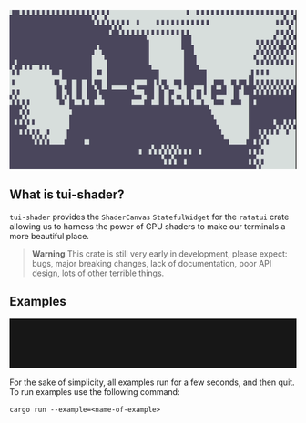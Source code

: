 <p align="center">
  <a href="https://github.com/pemattern/tui-shader"><img src="assets/demo.gif" width="720"></a>
</p>

## What is tui-shader?

`tui-shader` provides the `ShaderCanvas` `StatefulWidget` for the `ratatui` crate allowing us to harness the power of GPU shaders to make our terminals a more beautiful place.

> **Warning**
> This crate is still very early in development, please expect: bugs, major breaking changes, lack of documentation, poor API design, lots of other terrible things.  

## Examples

<p align="center">
  <a href="https://github.com/pemattern/tui-shader"><img src="assets/pipe-into.gif" width="880"></a>
</p>

For the sake of simplicity, all examples run for a few seconds, and then quit.
To run examples use the following command:

```
cargo run --example=<name-of-example>
```

